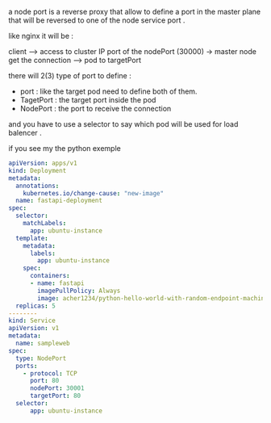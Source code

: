 a node port is a reverse proxy that allow to define a port in the master plane that will be reversed to one of the node service port .

like nginx it will be :

client --> access to cluster IP port of the nodePort (30000) -> master node get the connection --> pod to targetPort

there will 2(3) type of port to define :

-   port : like the target pod need to define both of them.
-   TagetPort : the target port inside the pod
-   NodePort : the port to receive the connection

and you have to use a selector to say which pod will be used for load balencer .

if you see my the python exemple

```yml
apiVersion: apps/v1
kind: Deployment
metadata:
  annotations:
    kubernetes.io/change-cause: "new-image"
  name: fastapi-deployment
spec:
  selector:
    matchLabels:
      app: ubuntu-instance
  template:
    metadata:
      labels:
        app: ubuntu-instance
    spec:
      containers:
      - name: fastapi
        imagePullPolicy: Always
        image: acher1234/python-hello-world-with-random-endpoint-machine:first_version
  replicas: 5
--------
kind: Service
apiVersion: v1
metadata:
  name: sampleweb
spec:
  type: NodePort
  ports:
    - protocol: TCP
      port: 80
      nodePort: 30001
      targetPort: 80
  selector:
      app: ubuntu-instance
```
